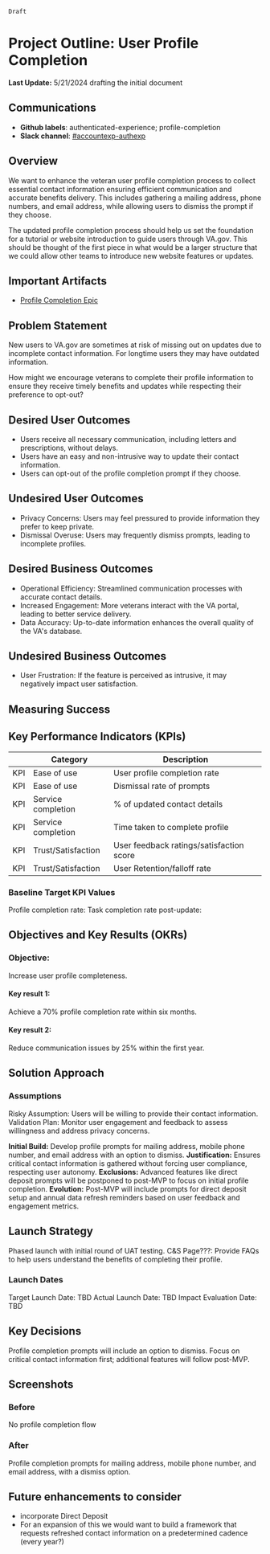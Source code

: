 `Draft`
# Project Outline: User Profile Completion

**Last Update:** 5/21/2024 drafting the initial document 

## Communications
- **Github labels**: authenticated-experience; profile-completion
- **Slack channel**: [#accountexp-authexp](https://dsva.slack.com/channels/accountexp-authexp)

## Overview

We want to enhance the veteran user profile completion process to collect essential contact information ensuring efficient communication and accurate benefits delivery. This includes gathering a mailing address, phone numbers, and email address, while allowing users to dismiss the prompt if they choose. 

The updated profile completion process should help us set the foundation for a tutorial or website introduction to guide users through VA.gov. This should be thought of the first piece in what would be a larger structure that we could allow other teams to introduce new website features or updates.  

## Important Artifacts 
- [Profile Completion Epic](https://github.com/department-of-veterans-affairs/va.gov-team/issues/83258) 

## Problem Statement
New users to VA.gov are sometimes at risk of missing out on updates due to incomplete contact information. For longtime users they may have outdated information. 

How might we encourage veterans to complete their profile information to ensure they receive timely benefits and updates while respecting their preference to opt-out? 


## Desired User Outcomes
- Users receive all necessary communication, including letters and prescriptions, without delays.
- Users have an easy and non-intrusive way to update their contact information.
- Users can opt-out of the profile completion prompt if they choose.
## Undesired User Outcomes
- Privacy Concerns: Users may feel pressured to provide information they prefer to keep private.
- Dismissal Overuse: Users may frequently dismiss prompts, leading to incomplete profiles.
## Desired Business Outcomes
- Operational Efficiency: Streamlined communication processes with accurate contact details.
- Increased Engagement: More veterans interact with the VA portal, leading to better service delivery.
- Data Accuracy: Up-to-date information enhances the overall quality of the VA's database.
## Undesired Business Outcomes
- User Frustration: If the feature is perceived as intrusive, it may negatively impact user satisfaction.

## Measuring Success

## Key Performance Indicators (KPIs)
| | Category	|Description|
|---|---|---|
|KPI|	Ease of use| User profile completion rate|	Task completion rate post-update|	
|KPI| Ease of use|	Dismissal rate of prompts	|Time taken to complete profile |
|KPI|Service completion|% of updated contact details |
|KPI|Service completion|Time taken to complete profile|
|KPI|Trust/Satisfaction |User feedback ratings/satisfaction score	|
|KPI|Trust/Satisfaction |	User Retention/falloff rate|

### Baseline Target KPI Values
Profile completion rate: 
Task completion rate post-update:


## Objectives and Key Results (OKRs)

### Objective: 
Increase user profile completeness.
#### Key result 1: 
Achieve a 70% profile completion rate within six months.
#### Key result 2: 
Reduce communication issues by 25% within the first year.

## Solution Approach
### Assumptions
Risky Assumption: Users will be willing to provide their contact information.
Validation Plan: Monitor user engagement and feedback to assess willingness and address privacy concerns.


**Initial Build:** Develop profile prompts for mailing address, mobile phone number, and email address with an option to dismiss.
**Justification:** Ensures critical contact information is gathered without forcing user compliance, respecting user autonomy.
**Exclusions:** Advanced features like direct deposit prompts will be postponed to post-MVP to focus on initial profile completion.
**Evolution:** Post-MVP will include prompts for direct deposit setup and annual data refresh reminders based on user feedback and engagement metrics.

## Launch Strategy
Phased launch with initial round of UAT testing. 
C&S Page???: Provide FAQs to help users understand the benefits of completing their profile.

### Launch Dates
Target Launch Date: TBD
Actual Launch Date: TBD
Impact Evaluation Date: TBD

## Key Decisions
Profile completion prompts will include an option to dismiss.
Focus on critical contact information first; additional features will follow post-MVP.


## Screenshots
### Before
No profile completion flow

### After
Profile completion prompts for mailing address, mobile phone number, and email address, with a dismiss option.

## Future enhancements to consider 
- incorporate Direct Deposit
- For an expansion of this we would want to build a framework that requests refreshed contact information on a predetermined cadence (every year?) 


